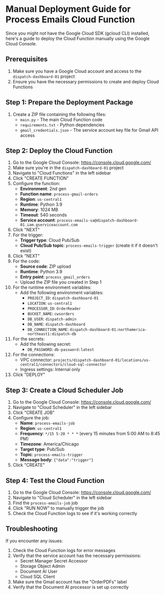 # Manual Deployment Guide for Process Emails Cloud Function

Since you might not have the Google Cloud SDK (gcloud CLI) installed, here's a guide to deploy the Cloud Function manually using the Google Cloud Console.

## Prerequisites

1. Make sure you have a Google Cloud account and access to the `dispatch-dashboard-01` project
2. Ensure you have the necessary permissions to create and deploy Cloud Functions

## Step 1: Prepare the Deployment Package

1. Create a ZIP file containing the following files:
   - `main.py` - The main Cloud Function code
   - `requirements.txt` - Python dependencies
   - `gmail_credentials.json` - The service account key file for Gmail API access

## Step 2: Deploy the Cloud Function

1. Go to the Google Cloud Console: https://console.cloud.google.com/
2. Make sure you're in the `dispatch-dashboard-01` project
3. Navigate to "Cloud Functions" in the left sidebar
4. Click "CREATE FUNCTION"
5. Configure the function:
   - **Environment**: 2nd gen
   - **Function name**: `process-gmail-orders`
   - **Region**: `us-central1`
   - **Runtime**: Python 3.9
   - **Memory**: 1024 MB
   - **Timeout**: 540 seconds
   - **Service account**: `process-emails-sa@dispatch-dashboard-01.iam.gserviceaccount.com`
6. Click "NEXT"
7. For the trigger:
   - **Trigger type**: Cloud Pub/Sub
   - **Cloud Pub/Sub topic**: `process-emails-trigger` (create it if it doesn't exist)
8. Click "NEXT"
9. For the code:
   - **Source code**: ZIP upload
   - **Runtime**: Python 3.9
   - **Entry point**: `process_gmail_orders`
   - Upload the ZIP file you created in Step 1
10. For the runtime environment variables:
    - Add the following environment variables:
      - `PROJECT_ID`: `dispatch-dashboard-01`
      - `LOCATION`: `us-central1`
      - `PROCESSOR_ID`: `OrderReader`
      - `BUCKET_NAME`: `cwsorders`
      - `DB_USER`: `dispatch-admin`
      - `DB_NAME`: `dispatch-dashboard`
      - `DB_CONNECTION_NAME`: `dispatch-dashboard-01:northamerica-northeast1:dispatch-db`
11. For the secrets:
    - Add the following secret:
      - `DB_PASSWORD`: `db-password:latest`
12. For the connections:
    - VPC connector: `projects/dispatch-dashboard-01/locations/us-central1/connectors/cloud-sql-connector`
    - Ingress settings: Internal only
13. Click "DEPLOY"

## Step 3: Create a Cloud Scheduler Job

1. Go to the Google Cloud Console: https://console.cloud.google.com/
2. Navigate to "Cloud Scheduler" in the left sidebar
3. Click "CREATE JOB"
4. Configure the job:
   - **Name**: `process-emails-job`
   - **Region**: `us-central1`
   - **Frequency**: `*/15 5-20 * * *` (every 15 minutes from 5:00 AM to 8:45 PM)
   - **Timezone**: America/Chicago
   - **Target type**: Pub/Sub
   - **Topic**: `process-emails-trigger`
   - **Message body**: `{"data":"trigger"}`
5. Click "CREATE"

## Step 4: Test the Cloud Function

1. Go to the Google Cloud Console: https://console.cloud.google.com/
2. Navigate to "Cloud Scheduler" in the left sidebar
3. Find the `process-emails-job` job
4. Click "RUN NOW" to manually trigger the job
5. Check the Cloud Function logs to see if it's working correctly

## Troubleshooting

If you encounter any issues:

1. Check the Cloud Function logs for error messages
2. Verify that the service account has the necessary permissions:
   - Secret Manager Secret Accessor
   - Storage Object Admin
   - Document AI User
   - Cloud SQL Client
3. Make sure the Gmail account has the "OrderPDFs" label
4. Verify that the Document AI processor is set up correctly
